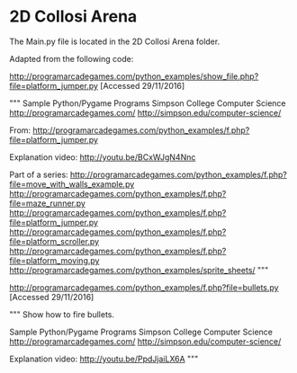 # 2D Collosi Arena
The Main.py file is located in the 2D Collosi Arena folder.

Adapted from the following code:

http://programarcadegames.com/python_examples/show_file.php?file=platform_jumper.py [Accessed 29/11/2016]

"""
Sample Python/Pygame Programs
Simpson College Computer Science
http://programarcadegames.com/
http://simpson.edu/computer-science/
 
From:
http://programarcadegames.com/python_examples/f.php?file=platform_jumper.py
 
Explanation video: http://youtu.be/BCxWJgN4Nnc
 
Part of a series:
http://programarcadegames.com/python_examples/f.php?file=move_with_walls_example.py
http://programarcadegames.com/python_examples/f.php?file=maze_runner.py
http://programarcadegames.com/python_examples/f.php?file=platform_jumper.py
http://programarcadegames.com/python_examples/f.php?file=platform_scroller.py
http://programarcadegames.com/python_examples/f.php?file=platform_moving.py
http://programarcadegames.com/python_examples/sprite_sheets/
"""

http://programarcadegames.com/python_examples/f.php?file=bullets.py [Accessed 29/11/2016]

"""
 Show how to fire bullets.
 
 Sample Python/Pygame Programs
 Simpson College Computer Science
 http://programarcadegames.com/
 http://simpson.edu/computer-science/
 
 Explanation video: http://youtu.be/PpdJjaiLX6A
"""
